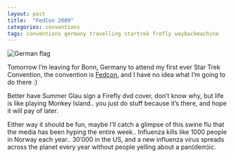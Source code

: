 ```yaml
---
layout: post
title:  "FedCon 2009"
categories: conventions 
tags: conventions germany travelling startrek frefly waybackmachine
---
```


![German flag](images/2009-german-flag.jpg)

Tomorrow I’m leaving for Bonn, Germany to attend my first ever Star Trek Convention, the convention is [Fedcon](http://www.fedcon.de), and I have no idea what I’m going to do there :)

Better have Summer Glau sign a Firefly dvd cover, don’t know why, but life is like playing Monkey Island.. you just do stuff because it’s there, and hope it will pay of later.

Either way it should be fun, maybe I’ll catch a glimpse of this swine flu that the media has been hyping the entire week.. Influenza kills like 1000 people in Norway each year.. 30′000 in the US, and a new influenza virus spreads across the planet every year without people yelling about a pan(dem)ic.
